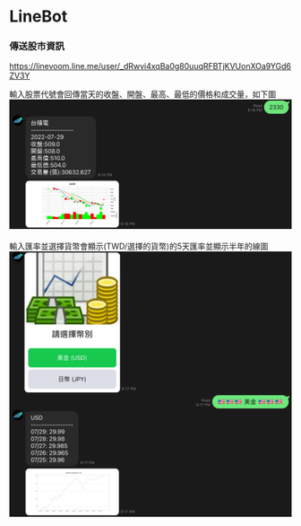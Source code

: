 # LineBot

### 傳送股市資訊
https://linevoom.line.me/user/_dRwvi4xqBa0g80uuqRFBTjKVUonXOa9YGd6ZV3Y
<!-- <br> -->
輸入股票代號會回傳當天的收盤、開盤、最高、最低的價格和成交量，如下圖
![stock](https://github.com/bobby77777/LineBot/blob/main/photos/stock.JPG)
<br><br>
輸入匯率並選擇貨幣會顯示(TWD/選擇的貨幣)的5天匯率並顯示半年的線圖
![fx](https://github.com/bobby77777/LineBot/blob/main/photos/fx.JPG)
